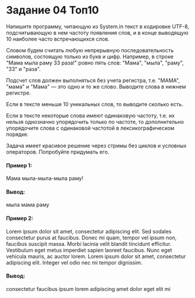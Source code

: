 # Задание 04 Топ10

Напишите программу, читающую из System.in текст в кодировке UTF-8, подсчитывающую в нем частоту появления слов, и в конце выводящую 10 наиболее часто встречающихся слов.

Словом будем считать любую непрерывную последовательность символов, состоящую только из букв и цифр. Например, в строке "Мама мыла раму 33 раза!" ровно пять слов: "Мама", "мыла", "раму", "33" и "раза".

Подсчет слов должен выполняться без учета регистра, т.е. "МАМА", "мама" и "Мама" — это одно и то же слово. Выводите слова в нижнем регистре.

Если в тексте меньше 10 уникальных слов, то выводите сколько есть.

Если в тексте некоторые слова имеют одинаковую частоту, т.е. их нельзя однозначно упорядочить только по частоте, то дополнительно упорядочите слова с одинаковой частотой в лексикографическом порядке.

Задача имеет красивое решение через стримы без циклов и условных операторов. Попробуйте придумать его.

#### Пример 1:

Мама мыла-мыла-мыла раму!

#### Вывод:

мыла
мама
раму

#### Пример 2:

Lorem ipsum dolor sit amet, consectetur adipiscing elit. Sed sodales consectetur purus at faucibus. Donec mi quam, tempor vel ipsum non, faucibus suscipit massa. Morbi lacinia velit blandit tincidunt efficitur. Vestibulum eget metus imperdiet sapien laoreet faucibus. Nunc eget vehicula mauris, ac auctor lorem. Lorem ipsum dolor sit amet, consectetur adipiscing elit. Integer vel odio nec mi tempor dignissim.

#### Вывод:

consectetur
faucibus
ipsum
lorem
adipiscing
amet
dolor
eget
elit
mi

